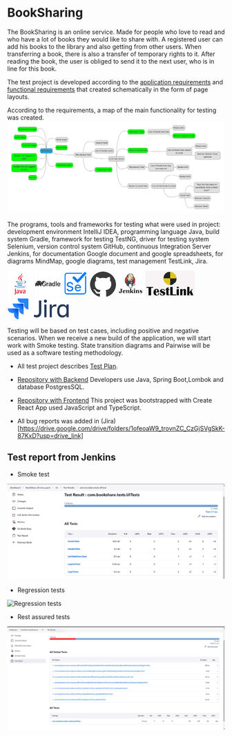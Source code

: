 # BookSharing

The BookSharing is an online service.
Made for people who love to read and who have a lot of books they would like to share with.
A registered user can add his books to the library and also getting from other users. 
When transferring a book, there is also a transfer of temporary rights to it. 
After reading the book, the user is obliged to send it to the next user,
who is in line for this book.

The test project is developed according to the [application requirements](https://docs.google.com/document/d/1qS2nE6eYz-0MswMzk-eEY7f5bnkT8LFIYknpaJLFoAE/edit?usp=drive_link)
and [functional requirements](https://app.diagrams.net/#G1CrpUxmWZwFm6MBLW17g9Vtl-ajKilM_-) that created schematically in the form of page layouts.

According to the requirements, a map of the main functionality for testing was created.
![main functionality for testing](images/BookShare_main_function.png)

The programs, tools and frameworks for testing what were used in project:
development environment IntelliJ IDEA, programming language Java, build system Gradle, 
framework for testing TestNG, driver for testing system Selenium, version control system GitHub,
continuous Integration Server Jenkins, for documentation Google document and google spreadsheets,
for diagrams MindMap, google diagrams, test management TestLink, Jira.

![Java](images/java.png)       ![Gradle](images/Gradle.png)      ![Selenium](images/Selenium.png)      ![GitHub](images/GitHub.png)     ![Jenkins](images/Jenkins.png)      ![TestLink](images/TestLink.png)      ![Jira](images/Jira.png) 

Testing will be based on test cases, including positive and negative scenarios.
When we receive a new build of the application, we will start work with Smoke testing.
State transition diagrams and Pairwise will be used as a software testing methodology.



- All test project describes [Test Plan](https://docs.google.com/document/d/1D5jcdyrv96tUdze5YWdlHociLneN7YNa/edit?usp=drive_link&ouid=109104427040351955730&rtpof=true&sd=true).

- [Repository with Backend](https://github.com/melondina/bookSwap_backend) 
Developers use Java, Spring Boot,Lombok and database PostgresSQL.

- [Repository with Frontend](https://github.com/melondina/bookswap_frontend)
  This project was bootstrapped with Create React App used JavaScript and TypeScript.

- All bug reports was added in (Jira)[https://drive.google.com/drive/folders/1ofeoaW9_trovnZC_CzGjSVgSkK-87KxD?usp=drive_link]


## Test report from Jenkins
- Smoke test

![Quick tests](images/Quick_tests.png)

- Regression tests 

![Regression tests]()

- Rest assured tests

![Rest assured tests](images/Rest_assured_tests.png)

<!--
//скриншот тестов с тест линка
//скриншот тестов с дженкинса рест апи, смоки и регрессионого.
//Написать репорт по тестам
-->